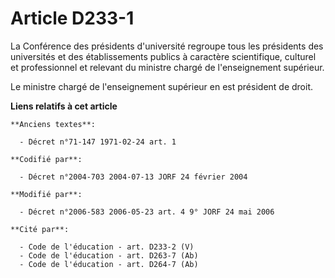 # Article D233-1

La Conférence des présidents d'université regroupe tous les présidents des universités et des établissements publics à
caractère scientifique, culturel et professionnel et relevant du ministre chargé de l'enseignement supérieur.

Le ministre chargé de l'enseignement supérieur en est président de droit.

**Liens relatifs à cet article**

	**Anciens textes**:

	  - Décret n°71-147 1971-02-24 art. 1

	**Codifié par**:

	  - Décret n°2004-703 2004-07-13 JORF 24 février 2004

	**Modifié par**:

	  - Décret n°2006-583 2006-05-23 art. 4 9° JORF 24 mai 2006

	**Cité par**:

	  - Code de l'éducation - art. D233-2 (V)
	  - Code de l'éducation - art. D263-7 (Ab)
	  - Code de l'éducation - art. D264-7 (Ab)
